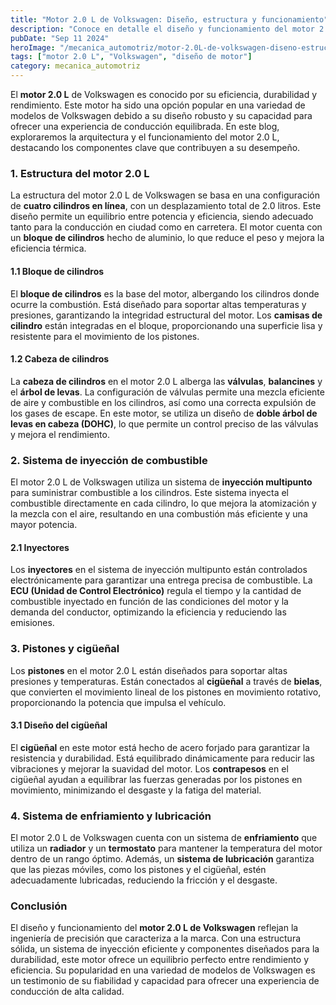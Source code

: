 ```yaml
---
title: "Motor 2.0 L de Volkswagen: Diseño, estructura y funcionamiento"
description: "Conoce en detalle el diseño y funcionamiento del motor 2.0 L de Volkswagen, incluyendo su estructura, componentes clave y cómo logra un rendimiento óptimo."
pubDate: "Sep 11 2024"
heroImage: "/mecanica_automotriz/motor-2.0L-de-volkswagen-diseno-estructura-funcionamiento.jpg"
tags: ["motor 2.0 L", "Volkswagen", "diseño de motor"]
category: mecanica_automotriz
---
```


El **motor 2.0 L** de Volkswagen es conocido por su eficiencia, durabilidad y rendimiento. Este motor ha sido una opción popular en una variedad de modelos de Volkswagen debido a su diseño robusto y su capacidad para ofrecer una experiencia de conducción equilibrada. En este blog, exploraremos la arquitectura y el funcionamiento del motor 2.0 L, destacando los componentes clave que contribuyen a su desempeño.

### 1. Estructura del motor 2.0 L

La estructura del motor 2.0 L de Volkswagen se basa en una configuración de **cuatro cilindros en línea**, con un desplazamiento total de 2.0 litros. Este diseño permite un equilibrio entre potencia y eficiencia, siendo adecuado tanto para la conducción en ciudad como en carretera. El motor cuenta con un **bloque de cilindros** hecho de aluminio, lo que reduce el peso y mejora la eficiencia térmica.

#### 1.1 Bloque de cilindros

El **bloque de cilindros** es la base del motor, albergando los cilindros donde ocurre la combustión. Está diseñado para soportar altas temperaturas y presiones, garantizando la integridad estructural del motor. Los **camisas de cilindro** están integradas en el bloque, proporcionando una superficie lisa y resistente para el movimiento de los pistones.

#### 1.2 Cabeza de cilindros

La **cabeza de cilindros** en el motor 2.0 L alberga las **válvulas**, **balancines** y el **árbol de levas**. La configuración de válvulas permite una mezcla eficiente de aire y combustible en los cilindros, así como una correcta expulsión de los gases de escape. En este motor, se utiliza un diseño de **doble árbol de levas en cabeza (DOHC)**, lo que permite un control preciso de las válvulas y mejora el rendimiento.

### 2. Sistema de inyección de combustible

El motor 2.0 L de Volkswagen utiliza un sistema de **inyección multipunto** para suministrar combustible a los cilindros. Este sistema inyecta el combustible directamente en cada cilindro, lo que mejora la atomización y la mezcla con el aire, resultando en una combustión más eficiente y una mayor potencia.

#### 2.1 Inyectores

Los **inyectores** en el sistema de inyección multipunto están controlados electrónicamente para garantizar una entrega precisa de combustible. La **ECU (Unidad de Control Electrónico)** regula el tiempo y la cantidad de combustible inyectado en función de las condiciones del motor y la demanda del conductor, optimizando la eficiencia y reduciendo las emisiones.

### 3. Pistones y cigüeñal

Los **pistones** en el motor 2.0 L están diseñados para soportar altas presiones y temperaturas. Están conectados al **cigüeñal** a través de **bielas**, que convierten el movimiento lineal de los pistones en movimiento rotativo, proporcionando la potencia que impulsa el vehículo.

#### 3.1 Diseño del cigüeñal

El **cigüeñal** en este motor está hecho de acero forjado para garantizar la resistencia y durabilidad. Está equilibrado dinámicamente para reducir las vibraciones y mejorar la suavidad del motor. Los **contrapesos** en el cigüeñal ayudan a equilibrar las fuerzas generadas por los pistones en movimiento, minimizando el desgaste y la fatiga del material.

### 4. Sistema de enfriamiento y lubricación

El motor 2.0 L de Volkswagen cuenta con un sistema de **enfriamiento** que utiliza un **radiador** y un **termostato** para mantener la temperatura del motor dentro de un rango óptimo. Además, un **sistema de lubricación** garantiza que las piezas móviles, como los pistones y el cigüeñal, estén adecuadamente lubricadas, reduciendo la fricción y el desgaste.

### Conclusión

El diseño y funcionamiento del **motor 2.0 L de Volkswagen** reflejan la ingeniería de precisión que caracteriza a la marca. Con una estructura sólida, un sistema de inyección eficiente y componentes diseñados para la durabilidad, este motor ofrece un equilibrio perfecto entre rendimiento y eficiencia. Su popularidad en una variedad de modelos de Volkswagen es un testimonio de su fiabilidad y capacidad para ofrecer una experiencia de conducción de alta calidad.
